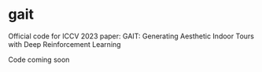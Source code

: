 # gait
Official code for ICCV 2023 paper: GAIT: Generating Aesthetic Indoor Tours with Deep Reinforcement Learning

Code coming soon
